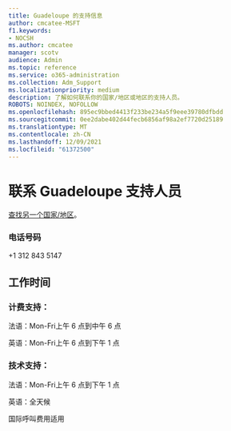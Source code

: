 ```yaml
---
title: Guadeloupe 的支持信息
author: cmcatee-MSFT
f1.keywords:
- NOCSH
ms.author: cmcatee
manager: scotv
audience: Admin
ms.topic: reference
ms.service: o365-administration
ms.collection: Adm_Support
ms.localizationpriority: medium
description: 了解如何联系你的国家/地区或地区的支持人员。
ROBOTS: NOINDEX, NOFOLLOW
ms.openlocfilehash: 895ec9bbed4413f233be234a5f9eee39780dfbdd
ms.sourcegitcommit: 0ee2dabe402d44fecb6856af98a2ef7720d25189
ms.translationtype: MT
ms.contentlocale: zh-CN
ms.lasthandoff: 12/09/2021
ms.locfileid: "61372500"
---
```

# <a name="contact-support-for-guadeloupe"></a>联系 Guadeloupe 支持人员

[查找另一个国家/地区](../get-help-support.md)。

### <a name="phone-number"></a>电话号码
+1 312 843 5147

## <a name="hours"></a>工作时间
### <a name="billing-support"></a>计费支持：

法语：Mon-Fri上午 6 点到中午 6 点

英语：Mon-Fri上午 6 点到下午 1 点

### <a name="technical-support"></a>技术支持：

法语：Mon-Fri上午 6 点到下午 1 点

英语：全天候

国际呼叫费用适用
